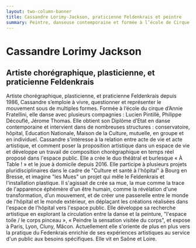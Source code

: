 ```yaml
---
layout: two-column-banner
title: Cassandre Lorimy-Jackson, praticienne Feldenkrais et peintre
summary: Peintre, danseuse contemporaine et formée à l’école de Cirque Annie Fratellini, Cassandre Lorimy-Jackson s’intéresse au corps en mouvement et est praticienne Feldenkrais depuis 1986. Grâce à sa formation et son parcours, elle imagine des ateliers qui mêlent installation plastique et Feldenkrais, et réunissent mouvement et peinture.
---
```

# Cassandre Lorimy Jackson
## Artiste chorégraphique, plasticienne, et praticienne Feldenkrais

Artiste chorégraphique, plasticienne, et praticienne Feldenkrais depuis 1986, Cassandre s’emploie à vivre, questionner et représenter le mouvement sous de multiples formes. Formée à l‘école du cirque d’Annie Fratellini, elle danse avec plusieurs compagnies : Lucien Pintillé, Philippe Découflé, Jérome Thomas. Elle obtient son Diplôme d’Etat en danse contemporaine et intervient dans de nombreuses structures : conservatoire,  hôpital, Education Nationale, Maison de la Culture,  mutuelle, en groupe et en individuel. Cassandre s'intéresse à la relation entre acte de vie et acte artistique, et comment poser la proposition artistique dans un espace de vie et développe un travail de composition chorégraphique en temps réel proposé dans l'espace public. Elle a crée le duo théâtral et burlesque «&nbsp;À Table&nbsp;!&nbsp;» et le joue à domicile depuis 2016. Elle participe à plusieurs projets pluridisciplinaires dans le cadre de "Culture et santé à l'hôpital" à Bourg en Bresse, et imagine "les Mues" un projet qui mêle le Feldenkrais et l'installation plastique. Il s'agissait  de crée sa mue, la mue comme la trace de l'apparence éphémère d'un être humain, comme la révélation d'une transformation, d’un mouvement, et de créer une passerelle entre le monde de l'hôpital et le monde extérieur, en déplaçant les créations réalisées dans l'espace de l'hôpital vers l'espace public. Elle développe sa recherche artistique en explorant la circulation entre la danse et la peinture, "l'espace toile / le corps pinceau », « Peindre la sensation visitée du corps", et expose à Paris, Lyon, Cluny, Mâcon. Actuellement elle s'oriente de plus en plus vers la pratique du Fedenkrais enrichie de ses expériences artistiques au service d'un public aux besoins spécifiques. Elle vit en Saône et Loire.
